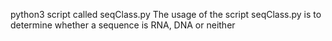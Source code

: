 python3 script called seqClass.py
The usage of the script seqClass.py is to determine whether a sequence is RNA, DNA or neither
